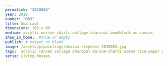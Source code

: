 ```yaml
---
permalink: "2018003"
year: 2018
number: "003"
title: Goa Laut
dimensions: 169 x 69
medium: acrylic marine-charts collage charcoal woodblock on canvas
show_in_home:  #true or empty
publish: # notyet or blank
image: /assets/p/paintings/davina-stephens-2018003.jpg
tags:  acrylic canvas collage charcoal marine-charts ocean rice-paper woodblock  
serie: Living Houses
---
```

